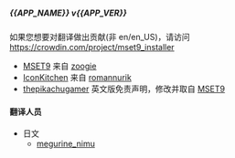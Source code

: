 ##### {{APP_NAME}} v{{APP_VER}}

<translatable-comment> 如果您想要对翻译做出贡献(非 en/en_US)，请访问 https://crowdin.com/project/mset9_installer </translatable-comment>

- [MSET9](https://github.com/zoogie/MSET9) 来自 [zoogie](https://github.com/zoogie)
- [IconKitchen](https://icon.kitchen) 来自 [romannurik](https://twitter.com/romannurik)
- [thepikachugamer](https://github.com/Naim2000) 英文版免责声明，修改并取自 [MSET9](https://github.com/zoogie/MSET9)

#### 翻译人员

- 日文
  - [megurine_nimu](https://crowdin.com/profile/megurine_nimu)
